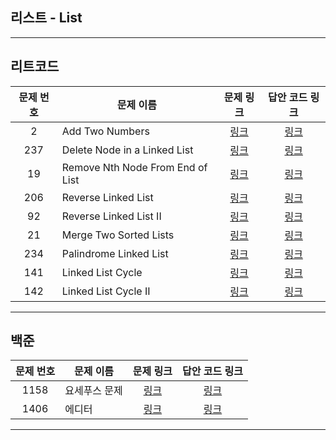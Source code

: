## 리스트 - List
----------
리트코드
----------
| 문제 번호 | 문제 이름 | 문제 링크 | 답안 코드 링크 |
|:-----:|-------|:---:|:---:|
|   2   | Add Two Numbers | [링크](https://leetcode.com/problems/add-two-numbers/) | [링크](https://github.com/nicky-day/CodingTest/blob/main/src/main/java/org/example/list/leetcode/001-Add_Two_Numbers.kt) |
| 237 | Delete Node in a Linked List | [링크](https://leetcode.com/problems/delete-node-in-a-linked-list/) | [링크](https://github.com/nicky-day/CodingTest/blob/main/src/main/java/org/example/list/leetcode/002-Delete-Node-in-a-Linked-List.kt) |
| 19 | Remove Nth Node From End of List | [링크](https://leetcode.com/problems/remove-nth-node-from-end-of-list/) | [링크](https://github.com/nicky-day/CodingTest/blob/main/src/main/java/org/example/list/leetcode/003-Remove-Nth-Node-From-End-Of-List.kt) |
| 206 | Reverse Linked List | [링크](https://leetcode.com/problems/reverse-linked-list/) | [링크](https://github.com/nicky-day/CodingTest/blob/main/src/main/java/org/example/list/leetcode/004-Reverse-Linked-List.kt)|
| 92 | Reverse Linked List II | [링크](https://leetcode.com/problems/reverse-linked-list-ii/) | [링크](https://github.com/nicky-day/CodingTest/blob/main/src/main/java/org/example/list/leetcode/005-Reverse-Linked-List-2.kt)|
| 21 | Merge Two Sorted Lists | [링크](https://leetcode.com/problems/merge-two-sorted-lists/) | [링크](https://github.com/nicky-day/CodingTest/blob/main/src/main/java/org/example/list/leetcode/006-Merge-Two-Sorted-Lists.kt) |
| 234 | Palindrome Linked List | [링크](https://leetcode.com/problems/palindrome-linked-list/) | [링크](https://github.com/nicky-day/CodingTest/blob/main/src/main/java/org/example/list/leetcode/007-Palindrome-Linked-List.kt) |
| 141 | Linked List Cycle | [링크](https://leetcode.com/problems/linked-list-cycle/) | [링크](https://github.com/nicky-day/CodingTest/blob/main/src/main/java/org/example/list/leetcode/008-Linked-List-Cycle.kt) |
| 142 | Linked List Cycle II | [링크](https://leetcode.com/problems/linked-list-cycle-ii/) | [링크](https://github.com/nicky-day/CodingTest/blob/main/src/main/java/org/example/list/leetcode/009-Linked-List-Cycle-2.kt) |
----------
백준
----------
| 문제 번호 | 문제 이름 | 문제 링크 | 답안 코드 링크 |
|:---:|---|:---:|:---:|
| 1158 | 요세푸스 문제 | [링크](https://www.acmicpc.net/problem/1158) | [링크](https://github.com/nicky-day/CodingTest/blob/main/src/main/java/org/example/list/boj/003-%EC%9A%94%EC%84%B8%ED%91%B8%EC%8A%A4_%EB%AC%B8%EC%A0%9C.java) |
| 1406 | 에디터 | [링크](https://www.acmicpc.net/problem/1406) | [링크](https://github.com/nicky-day/CodingTest/blob/main/src/main/java/org/example/list/boj/004-%EC%97%90%EB%94%94%ED%84%B0.java) |
----------
